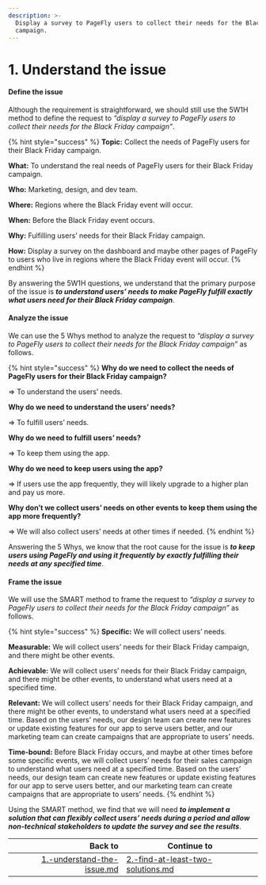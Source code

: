```yaml
---
description: >-
  Display a survey to PageFly users to collect their needs for the Black Friday
  campaign.
---
```


# 1. Understand the issue

#### Define the issue

Although the requirement is straightforward, we should still use the 5W1H method to define the request to _“display a survey to PageFly users to collect their needs for the Black Friday campaign”_.

{% hint style="success" %}
**Topic:** Collect the needs of PageFly users for their Black Friday campaign.

**What:** To understand the real needs of PageFly users for their Black Friday campaign.

**Who:** Marketing, design, and dev team.

**Where:** Regions where the Black Friday event will occur.

**When:** Before the Black Friday event occurs.

**Why:** Fulfilling users’ needs for their Black Friday campaign.

**How:** Display a survey on the dashboard and maybe other pages of PageFly to users who live in regions where the Black Friday event will occur.
{% endhint %}

By answering the 5W1H questions, we understand that the primary purpose of the issue is _**to understand users’ needs to make PageFly fulfill exactly what users need for their Black Friday campaign**_.

#### Analyze the issue

We can use the 5 Whys method to analyze the request to _“display a survey to PageFly users to collect their needs for the Black Friday campaign”_ as follows.

{% hint style="success" %}
**Why do we need to collect the needs of PageFly users for their Black Friday campaign?**

\=> To understand the users’ needs.

**Why do we need to understand the users’ needs?**

\=> To fulfill users’ needs.

**Why do we need to fulfill users’ needs?**

\=> To keep them using the app.

**Why do we need to keep users using the app?**

\=> If users use the app frequently, they will likely upgrade to a higher plan and pay us more.

**Why don’t we collect users’ needs on other events to keep them using the app more frequently?**

\=> We will also collect users’ needs at other times if needed.
{% endhint %}

Answering the 5 Whys, we know that the root cause for the issue is _**to keep users using PageFly and using it frequently by exactly fulfilling their needs at any specified time**_.

#### Frame the issue

We will use the SMART method to frame the request to _“display a survey to PageFly users to collect their needs for the Black Friday campaign”_ as follows.

{% hint style="success" %}
**Specific:** We will collect users’ needs.

**Measurable:** We will collect users’ needs for their Black Friday campaign, and there might be other events.

**Achievable:** We will collect users’ needs for their Black Friday campaign, and there might be other events, to understand what users need at a specified time.

**Relevant:** We will collect users’ needs for their Black Friday campaign, and there might be other events, to understand what users need at a specified time. Based on the users’ needs, our design team can create new features or update existing features for our app to serve users better, and our marketing team can create campaigns that are appropriate to users’ needs.

**Time-bound:** Before Black Friday occurs, and maybe at other times before some specific events, we will collect users’ needs for their sales campaign to understand what users need at a specified time. Based on the users’ needs, our design team can create new features or update existing features for our app to serve users better, and our marketing team can create campaigns that are appropriate to users’ needs.
{% endhint %}

Using the SMART method, we find that we will need _**to implement a solution that can flexibly collect users’ needs during a period and allow non-technical stakeholders to update the survey and see the results**_.

|                                                                         Back to | Continue to                                                                                   |
| ------------------------------------------------------------------------------: | --------------------------------------------------------------------------------------------- |
| [1.-understand-the-issue.md](../processes/1.-understand-the-issue.md "mention") | [2.-find-at-least-two-solutions.md](../processes/2.-find-at-least-two-solutions.md "mention") |
